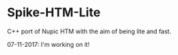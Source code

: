 # Spike-HTM-Lite
C++ port of Nupic HTM with the aim of being lite and fast.

07-11-2017: I'm working on it!
